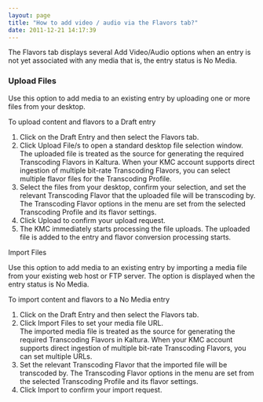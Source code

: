 ```yaml
---
layout: page
title: "How to add video / audio via the Flavors tab?"
date: 2011-12-21 14:17:39
---
```


The Flavors tab displays several Add Video/Audio options when an entry is not yet associated with any media that is, the entry status is No Media.<span style="font-size: small;"><br /></span>

<h3 class="mce-heading-3">
  Upload Files
</h3>

Use this option to add media to an existing entry by uploading one or more files from your desktop.

<p class="mce-procedure">
  To upload content and flavors to a <a name="draft_entry"></a>Draft entry
</p>

1.  Click on the Draft Entry and then select the Flavors tab.
2.  Click Upload File/s to open a standard desktop file selection window.  
    The uploaded file is treated as the source for generating the required Transcoding Flavors in Kaltura. When your KMC account supports direct ingestion of multiple bit-rate Transcoding Flavors, you can select multiple flavor files for the Transcoding Profile.
3.  Select the files from your desktop, confirm your selection, and set the relevant Transcoding Flavor that the uploaded file will be transcoding by.  
    The Transcoding Flavor options in the menu are set from the selected Transcoding Profile and its flavor settings.
4.  Click Upload to confirm your upload request.
5.  The KMC immediately starts processing the file uploads. The uploaded file is added to the entry and flavor conversion processing starts.

<p class="mce-heading-3">
  Import Files
</p>

Use this option to add media to an existing entry by importing a media file from your existing web host or FTP server. The option is displayed when the entry status is No Media.

<p class="mce-procedure">
  To import content and flavors to a No Media entry
</p>

1.  Click on the Draft Entry and then select the Flavors tab.
2.  Click Import Files to set your media file URL.  
    The imported media file is treated as the source for generating the required Transcoding Flavors in Kaltura. When your KMC account supports direct ingestion of multiple bit-rate Transcoding Flavors, you can set multiple URLs.
3.  Set the relevant Transcoding Flavor that the imported file will be transcoded by. The Transcoding Flavor options in the menu are set from the selected Transcoding Profile and its flavor settings.
4.  Click Import to confirm your import request.